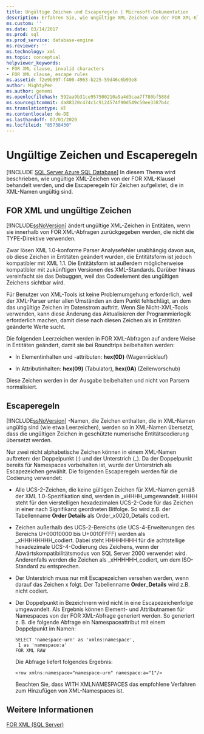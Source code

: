 ```yaml
---
title: Ungültige Zeichen und Escaperegeln | Microsoft-Dokumentation
description: Erfahren Sie, wie ungültige XML-Zeichen von der FOR XML-Klausel behandelt werden, und lernen Sie die Escaperegeln für Zeichen kennen, die in XML-Namen ungültig sind.
ms.custom: ''
ms.date: 03/14/2017
ms.prod: sql
ms.prod_service: database-engine
ms.reviewer: ''
ms.technology: xml
ms.topic: conceptual
helpviewer_keywords:
- FOR XML clause, invalid characters
- FOR XML clause, escape rules
ms.assetid: f2e9b997-f400-4963-b225-59d46c6b93e8
author: MightyPen
ms.author: genemi
ms.openlocfilehash: 592aa9b31ce957500210a9a4d3caa7f780bf588d
ms.sourcegitcommit: da88320c474c1c9124574f90d549c50ee3387b4c
ms.translationtype: HT
ms.contentlocale: de-DE
ms.lasthandoff: 07/01/2020
ms.locfileid: "85738430"
---
```

# <a name="invalid-characters-and-escape-rules"></a>Ungültige Zeichen und Escaperegeln
[!INCLUDE [SQL Server Azure SQL Database](../../includes/applies-to-version/sql-asdb.md)]
  In diesem Thema wird beschrieben, wie ungültige XML-Zeichen von der FOR XML-Klausel behandelt werden, und die Escaperegeln für Zeichen aufgelistet, die in XML-Namen ungültig sind.  
  
## <a name="for-xml-and-invalid-characters"></a>FOR XML und ungültige Zeichen  
 [!INCLUDE[ssNoVersion](../../includes/ssnoversion-md.md)] ändert ungültige XML-Zeichen in Entitäten, wenn sie innerhalb von FOR XML-Abfragen zurückgegeben werden, die nicht die TYPE-Direktive verwenden.  
  
 Zwar lösen XML 1.0-konforme Parser Analysefehler unabhängig davon aus, ob diese Zeichen in Entitäten geändert wurden, die Entitätsform ist jedoch kompatibler mit XML 1.1. Die Entitätsform ist außerdem möglicherweise kompatibler mit zukünftigen Versionen des XML-Standards. Darüber hinaus vereinfacht sie das Debuggen, weil das Codeelement des ungültigen Zeichens sichtbar wird.  
  
 Für Benutzer von XML-Tools ist keine Problemumgehung erforderlich, weil der XML-Parser unter allen Umständen an dem Punkt fehlschlägt, an dem das ungültige Zeichen im Datenstrom auftritt. Wenn Sie Nicht-XML-Tools verwenden, kann diese Änderung das Aktualisieren der Programmierlogik erforderlich machen, damit diese nach diesen Zeichen als in Entitäten geänderte Werte sucht.  
  
 Die folgenden Leerzeichen werden in FOR XML-Abfragen auf andere Weise in Entitäten geändert, damit sie bei Roundtrips beibehalten werden:  
  
-   In Elementinhalten und -attributen: **hex(0D)** (Wagenrücklauf)  
  
-   In Attributinhalten: **hex(09)** (Tabulator), **hex(0A)** (Zeilenvorschub)  
  
 Diese Zeichen werden in der Ausgabe beibehalten und nicht von Parsern normalisiert.  
  
## <a name="escape-rules"></a>Escaperegeln  
 [!INCLUDE[ssNoVersion](../../includes/ssnoversion-md.md)] -Namen, die Zeichen enthalten, die in XML-Namen ungültig sind (wie etwa Leerzeichen), werden so in XML-Namen übersetzt, dass die ungültigen Zeichen in geschützte numerische Entitätscodierung übersetzt werden.  
  
 Nur zwei nicht alphabetische Zeichen können in einem XML-Namen auftreten: der Doppelpunkt (:) und der Unterstrich (_). Da der Doppelpunkt bereits für Namespaces vorbehalten ist, wurde der Unterstrich als Escapezeichen gewählt. Die folgenden Escaperegeln werden für die Codierung verwendet:  
  
-   Alle UCS-2-Zeichen, die keine gültigen Zeichen für XML-Namen gemäß der XML 1.0-Spezifikation sind, werden in _xHHHH\_umgewandelt. HHHH steht für den vierstelligen hexadezimalen UCS-2-Code für das Zeichen in einer nach Signifikanz geordneten Bitfolge. So wird z.B. der Tabellenname **Order Details** als Order_x0020_Details codiert.  
  
-   Zeichen außerhalb des UCS-2-Bereichs (die UCS-4-Erweiterungen des Bereichs U+00010000 bis U+0010FFFF) werden als _xHHHHHHHH\_codiert. Dabei steht HHHHHHHH für die achtstellige hexadezimale UCS-4-Codierung des Zeichens, wenn der Abwärtskompatibilitätsmodus von SQL Server 2000 verwendet wird. Anderenfalls werden die Zeichen als _xHHHHHH\_codiert, um dem ISO-Standard zu entsprechen.  
  
-   Der Unterstrich muss nur mit Escapezeichen versehen werden, wenn darauf das Zeichen x folgt. Der Tabellenname **Order_Details** wird z.B. nicht codiert.  
  
-   Der Doppelpunkt in Bezeichnern wird nicht in eine Escapezeichenfolge umgewandelt. Als Ergebnis können Element- und Attributnamen für Namespaces von der FOR XML-Abfrage generiert werden. So generiert z. B. die folgende Abfrage ein Namespaceattribut mit einem Doppelpunkt im Namen:  
  
    ```  
    SELECT 'namespace-urn' as 'xmlns:namespace',   
     1 as 'namespace:a'   
    FOR XML RAW  
    ```  
  
     Die Abfrage liefert folgendes Ergebnis:  
  
    ```  
    <row xmlns:namespace="namespace-urn" namespace:a="1"/>  
    ```  
  
     Beachten Sie, dass WITH XMLNAMESPACES das empfohlene Verfahren zum Hinzufügen von XML-Namespaces ist.  
  
## <a name="see-also"></a>Weitere Informationen  
 [FOR XML &#40;SQL Server&#41;](../../relational-databases/xml/for-xml-sql-server.md)  
  
  
